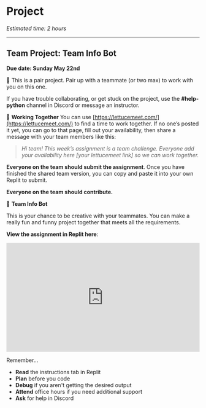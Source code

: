 # Project

_Estimated time: 2 hours_

---

## Team Project: Team Info Bot

**Due date: Sunday May 22nd**

<aside>

👥 This is a pair project. Pair up with a teammate (or two max) to work with you on this one.

If you have trouble collaborating, or get stuck on the project, use the **#help-python** channel in Discord or message an instructor.

</aside>

🏉 **Working Together**
You can use [https://lettucemeet.com/](https://lettucemeet.com/) to find a time to work together. If no one’s posted it yet, you can go to that page, fill out your availability, then share a message with your team members like this:

> _Hi team! This week’s assignment is a team challenge. Everyone add your availability here [your lettucemeet link] so we can work together._

**Everyone on the team should submit the assignment**. Once you have finished the shared team version, you can copy and paste it into your own Replit to submit.

**Everyone on the team should contribute.**

<aside>

🤖 **Team Info Bot**

This is your chance to be creative with your teammates. You can make a really fun and funny project together that meets all the requirements.

**View the assignment in Replit here**: <div style="position: relative; padding-bottom: 56.25%; height: 0;"><iframe src="https://replit.com/team/kibo-fpwp6/Assignment-4-Squad-Info-Bot" frameborder="0" webkitallowfullscreen mozallowfullscreen allowfullscreen style="position: absolute; top: 0; left: 0; width: 100%; height: 100%;"></iframe></div>

</aside>

Remember...

- **Read** the instructions tab in Replit
- **Plan** before you code
- **Debug** if you aren't getting the desired output
- **Attend** office hours if you need additional support
- **Ask** for help in Discord
